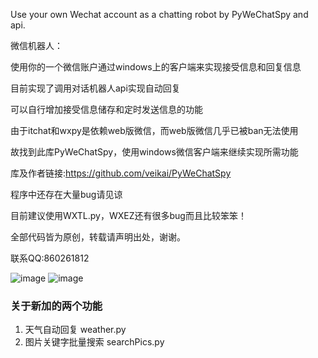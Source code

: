 Use your own Wechat account as a chatting robot by PyWeChatSpy and api.

微信机器人：

使用你的一个微信账户通过windows上的客户端来实现接受信息和回复信息

目前实现了调用对话机器人api实现自动回复

可以自行增加接受信息储存和定时发送信息的功能

由于itchat和wxpy是依赖web版微信，而web版微信几乎已被ban无法使用

故找到此库PyWeChatSpy，使用windows微信客户端来继续实现所需功能

库及作者链接:https://github.com/veikai/PyWeChatSpy

程序中还存在大量bug请见谅

目前建议使用WXTL.py，WXEZ还有很多bug而且比较笨笨！

全部代码皆为原创，转载请声明出处，谢谢。

联系QQ:860261812

![image](https://github.com/aty26136/Wechat-Robot/blob/master/image/trytry.png)
![image](https://github.com/aty26136/Wechat-Robot/blob/master/image/captain.gif)


### 关于新加的两个功能
1. 天气自动回复 weather.py
2. 图片关键字批量搜索 searchPics.py
